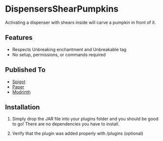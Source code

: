 # DispensersShearPumpkins

Activating a dispenser with shears inside will carve a pumpkin in front of it.

## Features
- Respects Unbreaking enchantment and Unbreakable tag
- No setup, permissions, or commands required

## Published To
- [Spigot](https://www.spigotmc.org/resources/dispensers-shear-pumpkins.119259/)
- [Paper](https://hangar.papermc.io/FullPotato/DispensersShearPumpkins)
- [Modrinth](https://modrinth.com/plugin/dispensers-shear-pumpkins)

## Installation
1. Simply drop the JAR file into your plugins folder and you should be good to go! There are no dependencies you have to install.

2. Verify that the plugin was added properly with /plugins (optional)